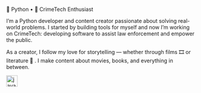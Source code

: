 👾 Python • 🫆 CrimeTech Enthusiast

I’m a Python developer and content creator passionate about solving real-world problems.
I started by building tools for myself and now I’m working on CrimeTech: developing software to assist law enforcement and empower the public.

As a creator, I follow my love for storytelling — whether through films 🎞️ or literature 📖 .
I make content about movies, books, and everything in between.

<img align ="left" alt="java" width= "30px"  style="padding-right:10px;" src="https://imgs.search.brave.com/LAD9a2Vl5wwRqGNxI26amZ2B-iuo8xZAaDWDBnwBW38/rs:fit:860:0:0:0/g:ce/aHR0cHM6Ly93d3cu/cG5nYWxsLmNvbS93/cC1jb250ZW50L3Vw/bG9hZHMvNS9QeXRo/b24tUE5HLnBuZw"/>
<!--
**frostship/frostship** is a ✨ _special_ ✨ repository because its `README.md` (this file) appears on your GitHub profile.

Here are some ideas to get you started:

- 🔭 I’m currently working on ...
- 🌱 I’m currently learning ...
- 👯 I’m looking to collaborate on ...
- 🤔 I’m looking for help with ...
- 💬 Ask me about ...
- 📫 How to reach me: ...
- 😄 Pronouns: ...
- ⚡ Fun fact: ...
-->
